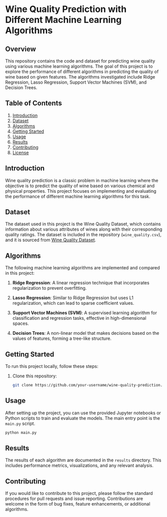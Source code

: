 # Wine Quality Prediction with Different Machine Learning Algorithms

## Overview

This repository contains the code and dataset for predicting wine quality using various machine learning algorithms. The goal of this project is to explore the performance of different algorithms in predicting the quality of wine based on given features. The algorithms investigated include Ridge Regression, Lasso Regression, Support Vector Machines (SVM), and Decision Trees.

## Table of Contents

1. [Introduction](#introduction)
2. [Dataset](#dataset)
3. [Algorithms](#algorithms)
4. [Getting Started](#getting-started)
5. [Usage](#usage)
6. [Results](#results)
7. [Contributing](#contributing)
8. [License](#license)

## Introduction

Wine quality prediction is a classic problem in machine learning where the objective is to predict the quality of wine based on various chemical and physical properties. This project focuses on implementing and evaluating the performance of different machine learning algorithms for this task.

## Dataset

The dataset used in this project is the Wine Quality Dataset, which contains information about various attributes of wines along with their corresponding quality ratings. The dataset is included in the repository (`wine_quality.csv`), and it is sourced from [Wine Quality Dataset](https://www.kaggle.com/datasets/yasserh/wine-quality-dataset).

## Algorithms

The following machine learning algorithms are implemented and compared in this project:

1. **Ridge Regression**: A linear regression technique that incorporates regularization to prevent overfitting.

2. **Lasso Regression**: Similar to Ridge Regression but uses L1 regularization, which can lead to sparse coefficient values.

3. **Support Vector Machines (SVM)**: A supervised learning algorithm for classification and regression tasks, effective in high-dimensional spaces.

4. **Decision Trees**: A non-linear model that makes decisions based on the values of features, forming a tree-like structure.

## Getting Started

To run this project locally, follow these steps:

1. Clone this repository:

   ```bash
   git clone https://github.com/your-username/wine-quality-prediction.git
## Usage

After setting up the project, you can use the provided Jupyter notebooks or Python scripts to train and evaluate the models. The main entry point is the `main.py` script.

```bash
python main.py
```
## Results

The results of each algorithm are documented in the `results` directory. This includes performance metrics, visualizations, and any relevant analysis.

## Contributing

If you would like to contribute to this project, please follow the standard procedures for pull requests and issue reporting. Contributions are welcome in the form of bug fixes, feature enhancements, or additional algorithms.




